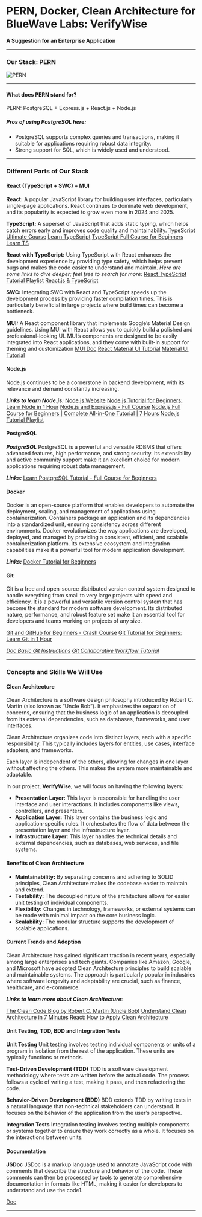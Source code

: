 # PERN, Docker, Clean Architecture for BlueWave Labs: VerifyWise

**A Suggestion for an Enterprise Application**

---

### Our Stack: PERN

![PERN](https://github.com/user-attachments/assets/5665e49e-c569-4a11-b2cc-2fdcd4f09d06)

---

#### What does PERN stand for?

PERN: PostgreSQL + Express.js + React.js + Node.js

##### Pros of using PostgreSQL here:

- PostgreSQL supports complex queries and transactions, making it suitable for applications requiring robust data integrity.
- Strong support for SQL, which is widely used and understood.

---

### Different Parts of Our Stack

#### React (TypeScript + SWC) + MUI

**React:** A popular JavaScript library for building user interfaces, particularly single-page applications. React continues to dominate web development, and its popularity is expected to grow even more in 2024 and 2025.

**TypeScript:** A superset of JavaScript that adds static typing, which helps catch errors early and improves code quality and maintainability.
[TypeScript Ultimate Course](https://youtu.be/d56mG7DezGs?si=Xl4RSkuPaRcaFiQR)
[Learn TypeScript](https://youtu.be/SpwzRDUQ1GI?si=t8bA3jHbV9oBiWKd)
[TypeScript Full Course for Beginners](https://youtu.be/gieEQFIfgYc?si=7bemq5IcwwzjYEW1)
[Learn TS](https://youtu.be/30LWjhZzg50?si=IrcWeYfWD-YRswjn)

**React with TypeScript:** Using TypeScript with React enhances the development experience by providing type safety, which helps prevent bugs and makes the code easier to understand and maintain. _Here are some links to dive deeper; feel free to search for more:_
[React TypeScript Tutorial Playlist](https://react-typescript-cheatsheet.netlify.app/https://youtube.com/playlist?list=PLC3y8-rFHvwi1AXijGTKM0BKtHzVC-LSK&si=Omx5y4IqrZodOFpi)
[React.js & TypeScript](https://youtu.be/FJDVKeh7RJI?si=PL1D5c1dpv1xzSIw)

**SWC:** Integrating SWC with React and TypeScript speeds up the development process by providing faster compilation times. This is particularly beneficial in large projects where build times can become a bottleneck.

**MUI:** A React component library that implements Google’s Material Design guidelines. Using MUI with React allows you to quickly build a polished and professional-looking UI. MUI’s components are designed to be easily integrated into React applications, and they come with built-in support for theming and customization
[MUI Doc](https://mui.com/)
[React Material UI Tutorial](https://youtube.com/playlist?list=PLC3y8-rFHvwh-K9mDlrrcDywl7CeVL2rO&si=w3MYv3Wp3k3tZgRD)
[Material UI Tutorial](https://youtube.com/playlist?list=PL4cUxeGkcC9gjxLvV4VEkZ6H6H4yWuS58&si=2SwqTrjqfUpVn1nB)

#### Node.js

Node.js continues to be a cornerstone in backend development, with its relevance and demand constantly increasing.

**_Links to learn Node.js:_**
[Node.js Website](https://nodejs.org/en)
[Node.js Tutorial for Beginners: Learn Node in 1 Hour](https://youtu.be/TlB_eWDSMt4?si=kmX7dUEqreRCLgJM)
[Node.js and Express.js - Full Course](https://youtu.be/Oe421EPjeBE?si=IZjtJOrEuIiE-_es)
[Node.js Full Course for Beginners | Complete All-in-One Tutorial | 7 Hours](https://youtu.be/f2EqECiTBL8?si=2iv5jJXCFYXmn9qk)
[Node.js Tutorial Playlist](https://youtube.com/playlist?list=PLC3y8-rFHvwh8shCMHFA5kWxD9PaPwxaY&si=tnw1dCgmC0NYljzE)

#### PostgreSQL

**_PostgreSQL_**
PostgreSQL is a powerful and versatile RDBMS that offers advanced features, high performance, and strong security. Its extensibility and active community support make it an excellent choice for modern applications requiring robust data management.

**_Links:_**
[Learn PostgreSQL Tutorial - Full Course for Beginners](https://youtu.be/qw--VYLpxG4?si=1aiI043Kdi6XwFGQ)

#### Docker

Docker is an open-source platform that enables developers to automate the deployment, scaling, and management of applications using containerization. Containers package an application and its dependencies into a standardized unit, ensuring consistency across different environments. Docker revolutionizes the way applications are developed, deployed, and managed by providing a consistent, efficient, and scalable containerization platform. Its extensive ecosystem and integration capabilities make it a powerful tool for modern application development.

**_Links:_**
[Docker Tutorial for Beginners](https://youtu.be/pTFZFxd4hOI?si=XFZK90BRte6mXdKO)

#### Git

Git is a free and open-source distributed version control system designed to handle everything from small to very large projects with speed and efficiency. It is a powerful and versatile version control system that has become the standard for modern software development. Its distributed nature, performance, and robust feature set make it an essential tool for developers and teams working on projects of any size.

[Git and GitHub for Beginners - Crash Course](https://youtu.be/RGOj5yH7evk?si=2hbvCQK9DsM_H2rI)
[Git Tutorial for Beginners: Learn Git in 1 Hour](https://youtu.be/8JJ101D3knE?si=Ga3BvRm1JW09ioRy)

[_Doc Basic Git Instructions_](https://github.com/MuhammadKhalilzadeh/basic-git-instructions)
[_Git Collaborative Workflow Tutorial_](https://github.com/ajhollid/bluewave_collaborative_git)

---

### Concepts and Skills We Will Use

#### Clean Architecture

Clean Architecture is a software design philosophy introduced by Robert C. Martin (also known as “Uncle Bob”). It emphasizes the separation of concerns, ensuring that the business logic of an application is decoupled from its external dependencies, such as databases, frameworks, and user interfaces.

Clean Architecture organizes code into distinct layers, each with a specific responsibility. This typically includes layers for entities, use cases, interface adapters, and frameworks.

Each layer is independent of the others, allowing for changes in one layer without affecting the others. This makes the system more maintainable and adaptable.

In our project, **VerifyWise**, we will focus on having the following layers:

- **Presentation Layer:** This layer is responsible for handling the user interface and user interactions. It includes components like views, controllers, and presenters.
- **Application Layer:** This layer contains the business logic and application-specific rules. It orchestrates the flow of data between the presentation layer and the infrastructure layer.
- **Infrastructure Layer:** This layer handles the technical details and external dependencies, such as databases, web services, and file systems.

#### Benefits of Clean Architecture

- **Maintainability:** By separating concerns and adhering to SOLID principles, Clean Architecture makes the codebase easier to maintain and extend.
- **Testability:** The decoupled nature of the architecture allows for easier unit testing of individual components.
- **Flexibility:** Changes in technology, frameworks, or external systems can be made with minimal impact on the core business logic.
- **Scalability:** The modular structure supports the development of scalable applications.

#### Current Trends and Adoption

Clean Architecture has gained significant traction in recent years, especially among large enterprises and tech giants. Companies like Amazon, Google, and Microsoft have adopted Clean Architecture principles to build scalable and maintainable systems. The approach is particularly popular in industries where software longevity and adaptability are crucial, such as finance, healthcare, and e-commerce.

**_Links to learn more about Clean Architecture_**:

[The Clean Code Blog by Robert C. Martin (Uncle Bob)](https://blog.cleancoder.com/uncle-bob/2012/08/13/the-clean-architecture.html)
[Understand Clean Architecture in 7 Minutes](https://youtu.be/1OLSE6tX71Y?si=YpC536y0YTRcls80)
[React: How to Apply Clean Architecture](https://youtu.be/qOH2X5hciiA?si=KfMEvaXFHJyTS0ig)

#### Unit Testing, TDD, BDD and Integration Tests

**Unit Testing**
Unit testing involves testing individual components or units of a program in isolation from the rest of the application. These units are typically functions or methods.

**Test-Driven Development (TDD)**
TDD is a software development methodology where tests are written before the actual code. The process follows a cycle of writing a test, making it pass, and then refactoring the code.

**Behavior-Driven Development (BDD)**
BDD extends TDD by writing tests in a natural language that non-technical stakeholders can understand. It focuses on the behavior of the application from the user’s perspective.

**Integration Tests**
Integration testing involves testing multiple components or systems together to ensure they work correctly as a whole. It focuses on the interactions between units.

#### Documentation

**JSDoc**
JSDoc is a markup language used to annotate JavaScript code with comments that describe the structure and behavior of the code. These comments can then be processed by tools to generate comprehensive documentation in formats like HTML, making it easier for developers to understand and use the code1.

[Doc](https://jsdoc.app/)

---
